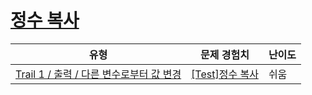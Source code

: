 # [정수 복사](https://www.codetree.ai/trails/complete/curated-cards/test-copy-integer)

|유형|문제 경험치|난이도|
|---|---|---|
|[Trail 1 / 출력 / 다른 변수로부터 값 변경](https://www.codetree.ai/trail-info/novice-low/)|[[Test]정수 복사](https://www.codetree.ai/trails/complete/curated-cards/test-copy-integer/)|쉬움|

